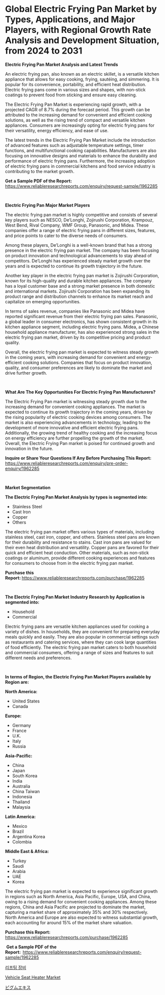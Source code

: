 <p><h1>Global Electric Frying Pan Market by Types, Applications, and Major Players, with Regional Growth Rate Analysis and Development Situation, from 2024 to 2031</h1></p><p><strong>Electric Frying Pan Market Analysis and Latest Trends</strong></p>
<p><p>An electric frying pan, also known as an electric skillet, is a versatile kitchen appliance that allows for easy cooking, frying, sautéing, and simmering. It is popular for its convenience, portability, and efficient heat distribution. Electric frying pans come in various sizes and shapes, with non-stick coatings to prevent food from sticking and ensure easy cleaning.</p><p>The Electric Frying Pan Market is experiencing rapid growth, with a projected CAGR of 8.7% during the forecast period. This growth can be attributed to the increasing demand for convenient and efficient cooking solutions, as well as the rising trend of compact and versatile kitchen appliances. Consumers are increasingly opting for electric frying pans for their versatility, energy efficiency, and ease of use.</p><p>The latest trends in the Electric Frying Pan Market include the introduction of advanced features such as adjustable temperature settings, timer functions, and multifunctional cooking capabilities. Manufacturers are also focusing on innovative designs and materials to enhance the durability and performance of electric frying pans. Furthermore, the increasing adoption of electric frying pans in commercial kitchens and food service industry is contributing to the market growth.</p></p>
<p><strong>Get a Sample PDF of the Report:&nbsp;</strong> <a href="https://www.reliableresearchreports.com/enquiry/request-sample/1962285">https://www.reliableresearchreports.com/enquiry/request-sample/1962285</a></p>
<p>&nbsp;</p>
<p><strong>Electric Frying Pan Major Market Players</strong></p>
<p><p>The electric frying pan market is highly competitive and consists of several key players such as NESCO, De’Longhi, Zojirushi Corporation, Krampouz, West Bend, Rival Company, WMF Group, Panasonic, and Midea. These companies offer a range of electric frying pans in different sizes, features, and price points to cater to the diverse needs of consumers.</p><p>Among these players, De’Longhi is a well-known brand that has a strong presence in the electric frying pan market. The company has been focusing on product innovation and technological advancements to stay ahead of competitors. De’Longhi has experienced steady market growth over the years and is expected to continue its growth trajectory in the future.</p><p>Another key player in the electric frying pan market is Zojirushi Corporation, known for its high-quality and durable kitchen appliances. The company has a loyal customer base and a strong market presence in both domestic and international markets. Zojirushi Corporation has been expanding its product range and distribution channels to enhance its market reach and capitalize on emerging opportunities.</p><p>In terms of sales revenue, companies like Panasonic and Midea have reported significant revenue from their electric frying pan sales. Panasonic, a global leader in consumer electronics, has shown consistent growth in its kitchen appliance segment, including electric frying pans. Midea, a Chinese household appliance manufacturer, has also experienced strong sales in the electric frying pan market, driven by its competitive pricing and product quality.</p><p>Overall, the electric frying pan market is expected to witness steady growth in the coming years, with increasing demand for convenient and energy-efficient cooking solutions. Companies that focus on product innovation, quality, and consumer preferences are likely to dominate the market and drive further growth.</p></p>
<p>&nbsp;</p>
<p><strong>What Are The Key Opportunities For Electric Frying Pan Manufacturers?</strong></p>
<p><p>The Electric Frying Pan market is witnessing steady growth due to the increasing demand for convenient cooking appliances. The market is expected to continue its growth trajectory in the coming years, driven by the rising popularity of electric cooking devices among consumers. The market is also experiencing advancements in technology, leading to the development of more innovative and efficient electric frying pans. Additionally, the growing trend of healthy cooking and the increasing focus on energy efficiency are further propelling the growth of the market. Overall, the Electric Frying Pan market is poised for continued growth and innovation in the future.</p></p>
<p><strong>Inquire or Share Your Questions If Any Before Purchasing This Report:</strong> <a href="https://www.reliableresearchreports.com/enquiry/pre-order-enquiry/1962285">https://www.reliableresearchreports.com/enquiry/pre-order-enquiry/1962285</a></p>
<p>&nbsp;</p>
<p><strong>Market Segmentation</strong></p>
<p><strong>The Electric Frying Pan Market Analysis by types is segmented into:</strong></p>
<p><ul><li>Stainless Steel</li><li>Cast Iron</li><li>Copper</li><li>Others</li></ul></p>
<p><p>The electric frying pan market offers various types of materials, including stainless steel, cast iron, copper, and others. Stainless steel pans are known for their durability and resistance to stains. Cast iron pans are valued for their even heat distribution and versatility. Copper pans are favored for their quick and efficient heat conduction. Other materials, such as non-stick coatings or aluminum, provide different cooking experiences and features for consumers to choose from in the electric frying pan market.</p></p>
<p><strong>Purchase this Report:&nbsp;</strong><a href="https://www.reliableresearchreports.com/purchase/1962285">https://www.reliableresearchreports.com/purchase/1962285</a></p>
<p>&nbsp;</p>
<p><strong>The Electric Frying Pan Market Industry Research by Application is segmented into:</strong></p>
<p><ul><li>Household</li><li>Commercial</li></ul></p>
<p><p>Electric frying pans are versatile kitchen appliances used for cooking a variety of dishes. In households, they are convenient for preparing everyday meals quickly and easily. They are also popular in commercial settings such as restaurants and catering services, where they can cook large quantities of food efficiently. The electric frying pan market caters to both household and commercial consumers, offering a range of sizes and features to suit different needs and preferences.</p></p>
<p>&nbsp;</p>
<p><strong>In terms of Region, the Electric Frying Pan Market Players available by Region are:</strong></p>
<p>
    <p> <strong> North America: </strong>
        <ul>
            <li>United States</li>
            <li>Canada</li>
        </ul>
        </p> 
    <p> <strong> Europe: </strong>
        <ul>
            <li>Germany</li>
            <li>France</li>
            <li>U.K.</li>
            <li>Italy</li>
            <li>Russia</li>
        </ul>
        </p> 
    <p> <strong> Asia-Pacific: </strong>
        <ul>
            <li>China</li>
            <li>Japan</li>
            <li>South Korea</li>
            <li>India</li>
            <li>Australia</li>
            <li>China Taiwan</li>
            <li>Indonesia</li>
            <li>Thailand</li>
            <li>Malaysia</li>
        </ul>
        </p> 
    <p> <strong> Latin America: </strong>
        <ul>
            <li>Mexico</li>
            <li>Brazil</li>
            <li>Argentina Korea</li>
            <li>Colombia</li>
        </ul>
        </p> 
    <p> <strong> Middle East & Africa: </strong>
        <ul>
            <li>Turkey</li>
            <li>Saudi</li>
            <li>Arabia</li>
            <li>UAE</li>
            <li>Korea</li>
        </ul>
    </p>
    </p>
<p><p>The electric frying pan market is expected to experience significant growth in regions such as North America, Asia Pacific, Europe, USA, and China, owing to a rising demand for convenient cooking appliances. Among these regions, China and Asia Pacific are projected to dominate the market, capturing a market share of approximately 35% and 30% respectively. North America and Europe are also expected to witness substantial growth, each accounting for around 15% of the market share valuation.</p></p>
<p><strong>Purchase this Report: </strong><a href="https://www.reliableresearchreports.com/purchase/1962285">https://www.reliableresearchreports.com/purchase/1962285</a></p>
<p>&nbsp;<strong>Get a Sample PDF of the Report:&nbsp;&nbsp;</strong><a href="https://www.reliableresearchreports.com/enquiry/request-sample/1962285">https://www.reliableresearchreports.com/enquiry/request-sample/1962285</a></p>
<p><strong></strong></p>
<p><p><a href="https://medium.com/@frankfurter67567/%ED%81%AC%EB%A0%88%EC%9D%B8-%EC%9E%A5%EB%B9%84-%EC%8B%9C%EC%9E%A5-%EC%8B%9C%EC%9E%A5-cagr-%EC%8B%9C%EC%9E%A5-%ED%8A%B8%EB%A0%8C%EB%93%9C-%EB%B0%8F-%EC%84%B1%EC%9E%A5-%EC%A0%84%EB%9E%B5%EC%97%90-%EB%8C%80%ED%95%9C-%ED%86%B5%EC%B0%B0%EB%A0%A5-23977b20a1d7">리프팅 장비</a></p><p><a href="https://military-diascia-e68.notion.site/Decoding-the-Vehicle-Seat-Heater-Market-A-Deep-Dive-into-the-Latest-Market-Trends-Market-Segmentat-e7f9a5d6e97e4f3986e043361cf8ed90">Vehicle Seat Heater Market</a></p><p><a href="https://medium.com/@johneahan44556754/%E3%83%94%E3%82%B2%E3%82%A6%E3%83%A0%E3%82%A8%E3%82%AD%E3%82%B9%E3%81%AE%E5%B8%82%E5%A0%B4%E3%82%B7%E3%82%A7%E3%82%A2%E3%81%AE%E9%80%B2%E5%8C%96%E3%81%A8%E5%B8%82%E5%A0%B4%E6%88%90%E9%95%B7%E3%83%88%E3%83%AC%E3%83%B3%E3%83%89-2024%E5%B9%B4-2031%E5%B9%B4-76615f2a4398">ピグムエキス</a></p></p>